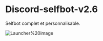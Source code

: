# Discord-selfbot-v2.6
Selfbot complet et personnalisable.

![Launcher%20image](https://github.com/aqwa/Discord-selfbot-v2.6/blob/master/Launcher%20image.png)
